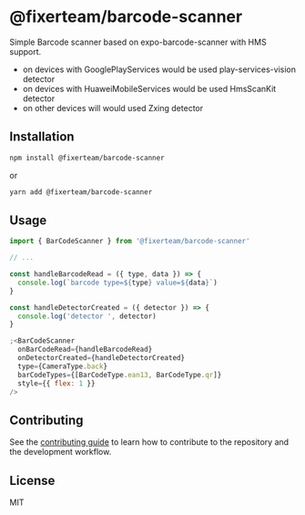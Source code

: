 # @fixerteam/barcode-scanner

Simple Barcode scanner based on expo-barcode-scanner with HMS support.

- on devices with GooglePlayServices would be used play-services-vision detector
- on devices with HuaweiMobileServices would be used HmsScanKit detector
- on other devices will would used Zxing detector

## Installation

```sh
npm install @fixerteam/barcode-scanner
```

or

```sh
yarn add @fixerteam/barcode-scanner
```

## Usage

```js
import { BarCodeScanner } from '@fixerteam/barcode-scanner'

// ...

const handleBarcodeRead = ({ type, data }) => {
  console.log(`barcode type=${type} value=${data}`)
}

const handleDetectorCreated = ({ detector }) => {
  console.log('detector ', detector)
}

;<BarCodeScanner
  onBarCodeRead={handleBarcodeRead}
  onDetectorCreated={handleDetectorCreated}
  type={CameraType.back}
  barCodeTypes={[BarCodeType.ean13, BarCodeType.qr]}
  style={{ flex: 1 }}
/>
```

## Contributing

See the [contributing guide](CONTRIBUTING.md) to learn how to contribute to the repository and the development workflow.

## License

MIT
